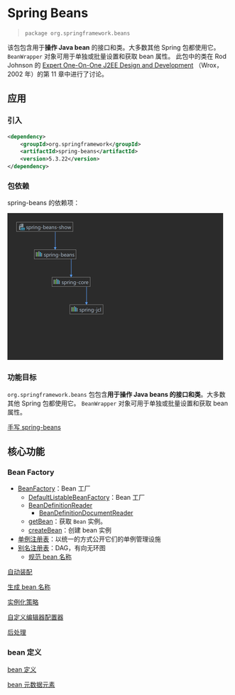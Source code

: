 # Spring Beans

> `package org.springframework.beans`

该包包含用于**操作 Java bean** 的接口和类。大多数其他 Spring 包都使用它。
`BeanWrapper` 对象可用于单独或批量设置和获取 bean 属性。
此包中的类在 Rod Johnson 的 [Expert One-On-One J2EE Design and Development](https://www.amazon.com/exec/obidos/tg/detail/-/0764543857/) （Wrox，2002 年）的第 11 章中进行了讨论。

## 应用

### 引入

``` xml
<dependency>
    <groupId>org.springframework</groupId>
    <artifactId>spring-beans</artifactId>
    <version>5.3.22</version>
</dependency>
```

### 包依赖

spring-beans 的依赖项：

<img src="images\spring-beans-dependencies.png" alt="spring-beans-dependencies" style="zoom:50%;" />

### 功能目标

`org.springframework.beans` 包包含**用于操作 Java beans 的接口和类**。大多数其他 Spring 包都使用它。
`BeanWrapper` 对象可用于单独或批量设置和获取 bean 属性。

[手写 spring-beans](编程语言/Java/Javalang/Spring生态系统/modules/spring-beans/handprinted-spring-beans.md)

## 核心功能

### Bean Factory

* [BeanFactory](编程语言/Java/Javalang/Spring生态系统/modules/spring-beans/BeanFactory.md)：Bean 工厂
  * [DefaultListableBeanFactory](编程语言/Java/Javalang/Spring生态系统/modules/spring-beans/DefaultListableBeanFactory.md)：Bean 工厂
  * [BeanDefinitionReader](编程语言/Java/Javalang/Spring生态系统/modules/spring-beans/BeanDefinitionReader.md)
    * [BeanDefinitionDocumentReader](编程语言/Java/Javalang/Spring生态系统/modules/spring-beans/BeanDefinitionDocumentReader.md)
  * [getBean](编程语言/Java/Javalang/Spring生态系统/modules/spring-beans/BeanFactory-getBean.md)：获取 `Bean` 实例。
  * [createBean](编程语言/Java/Javalang/Spring生态系统/modules/spring-beans/createBean.md)：创建 bean 实例
* [单例注册表](编程语言/Java/Javalang/Spring生态系统/modules/spring-beans/SingletonBeanRegistry.md)：以统一的方式公开它们的单例管理设施
* [别名注册表](编程语言/Java/Javalang/Spring生态系统/modules/spring-beans/AliasRegistry.md)：DAG，有向无环图
  * [规范 bean 名称](编程语言/Java/Javalang/Spring生态系统/modules/spring-beans/AbstractBeanFactory-transformedBeanName.md)

[自动装配](编程语言/Java/Javalang/Spring生态系统/modules/spring-beans/自动装配功能.md)

[生成 bean 名称](编程语言/Java/Javalang/Spring生态系统/modules/spring-beans/BeanNameGenerator.md)

[实例化策略](编程语言/Java/Javalang/Spring生态系统/modules/spring-beans/InstantiationStrategy.md)

[自定义编辑器配置器](编程语言/Java/Javalang/Spring生态系统/modules/spring-beans/CustomEditorConfigurer.md)

[后处理](编程语言/Java/Javalang/Spring生态系统/modules/spring-beans/BeanPostProcessor.md)

### bean 定义

[bean 定义](编程语言/Java/Javalang/Spring生态系统/modules/spring-beans/BeanDefinition.md)

[bean 元数据元素](编程语言/Java/Javalang/Spring生态系统/modules/spring-beans/BeanDefinitionReader.md)
